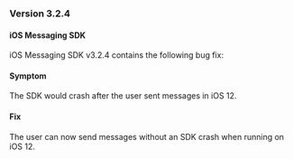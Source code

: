 ### Version 3.2.4
#### iOS Messaging SDK

iOS Messaging SDK v3.2.4 contains the following bug fix:

#### Symptom

The SDK would crash after the user sent messages in iOS 12.

#### Fix

The user can now send messages without an SDK crash when running on iOS 12.

